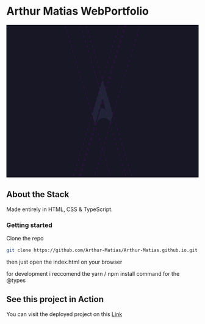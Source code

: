 # Arthur Matias WebPortfolio

<img src="https://raw.githubusercontent.com/Arthur-Matias/Arthur-Matias.github.io/master/banner.png" height="400" />

## About the Stack

Made entirely in HTML, CSS & TypeScript.

### Getting started

Clone the repo

```bash
git clone https://github.com/Arthur-Matias/Arthur-Matias.github.io.git
```

then just open the index.html on your browser

for development i reccomend the yarn / npm install command for the @types

## See this project in Action

You can visit the deployed project on this [Link](https://arthur-matias.github.io)
